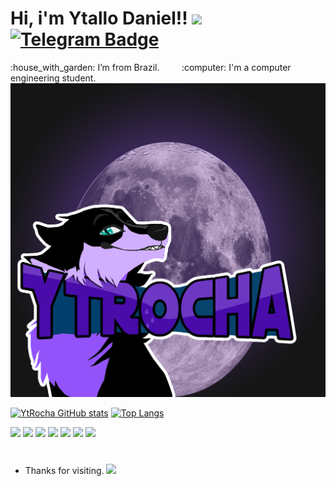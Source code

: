 
# Hi, i'm Ytallo Daniel!! <a href="mailto:ytallo4gamer@gmail.com"><img src="https://img.shields.io/badge/Gmail-D14836?style=for-the-badge&logo=gmail&logoColor=white"></a> [![Telegram Badge](https://img.shields.io/badge/Telegram-2CA5E0?style=for-the-badge&logo=telegram&logoColor=white&link=https://t.me/YtRocha)](https://t.me/YtRocha)
<p>
:house_with_garden: I’m from Brazil.    &nbsp &nbsp &nbsp &nbsp :computer: I'm a computer engineering student.
<img src="https://github.com/YtRocha/YtRocha/blob/main/logoytrocha.png">




[![YtRocha GitHub stats](https://github-readme-stats.vercel.app/api?username=YtRocha&theme=midnight-purple&show_icons=true&border_radius=20&border_color&count_private=true)](https://github.com/YtRocha/github-readme-stats)
[![Top Langs](https://github-readme-stats.vercel.app/api/top-langs/?username=YtRocha&layout=compact&theme=midnight-purple&border_radius=20)](https://github.com/YtRocha/github-readme-stats)


<code><img src="https://img.shields.io/badge/Python-FFD43B?style=for-the-badge&logo=python&logoColor=darkgreen"></code>
<code><img src="https://img.shields.io/badge/C-00599C?style=for-the-badge&logo=c&logoColor=white"></code>
<code><img src="https://img.shields.io/badge/Java-ED8B00?style=for-the-badge&logo=java&logoColor=white"></code>
<code><img src="https://img.shields.io/badge/Haskell-5D4F85?style=for-the-badge&logo=haskell&logoColor=white"></code>
<code><img src="https://img.shields.io/badge/MySQL-00000F?style=for-the-badge&logo=mysql&logoColor=white"></code>
<code><img src="https://img.shields.io/badge/Ubuntu-E95420?style=for-the-badge&logo=ubuntu&logoColor=white"></code>
<code><img src="https://img.shields.io/badge/Windows-0078D6?style=for-the-badge&logo=windows&logoColor=white"></code>
# 
- Thanks for visiting. <img src=https://github.com/TheDudeThatCode/TheDudeThatCode/blob/master/Assets/gandalf_parrot.gif width="30"> 


